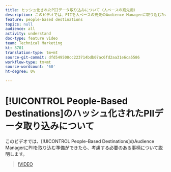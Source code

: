 ```yaml
---
title: ヒッシュ化されたPIIデータ取り込みについて（人ベースの宛先用）
description: このビデオでは、PIIを人ベースの宛先のAudience Managerに取り込むための準備が整ったら、考慮する必要のある事柄について説明します。
feature: people-based destinations
topics: null
audience: all
activity: understand
doc-type: feature video
team: Technical Marketing
kt: 3701
translation-type: tm+mt
source-git-commit: dfd549508cc223714bdb07ac6fd2aa31e6ca5586
workflow-type: tm+mt
source-wordcount: '60'
ht-degree: 0%

---
```



# [!UICONTROL People-Based Destinations]のハッシュ化されたPIIデータ取り込みについて

このビデオでは、[!UICONTROL People-Based Destinations]のAudience ManagerにPIIを取り込む準備ができたら、考慮する必要のある事柄について説明します。

>[!VIDEO](https://video.tv.adobe.com/v/29003/?quality=12)
